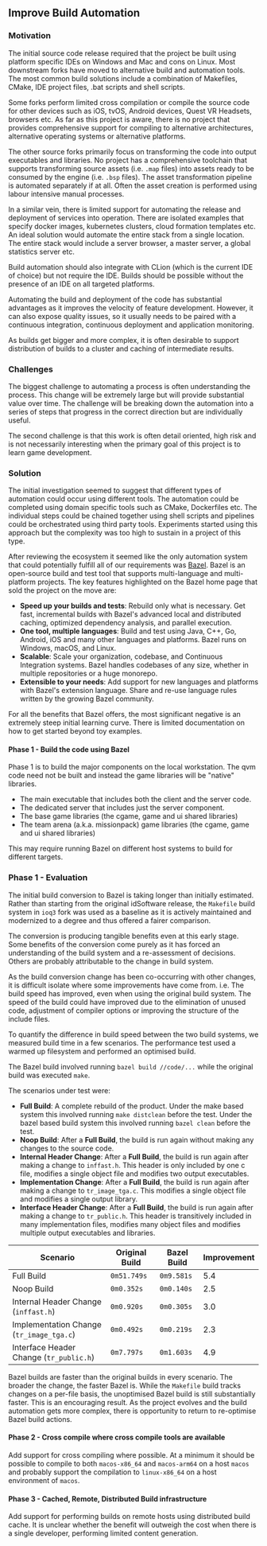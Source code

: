 ## Improve Build Automation

### Motivation

The initial source code release required that the project be built using platform specific IDEs on Windows and Mac and cons on Linux. Most downstream forks have moved to alternative build and automation tools. The most common build solutions include a combination of Makefiles, CMake, IDE project files, .bat scripts and shell scripts.

Some forks perform limited cross compilation or compile the source code for other devices such as iOS, tvOS, Android devices, Quest VR Headsets, browsers etc. As far as this project is aware, there is no project that provides comprehensive support for compiling to alternative architectures, alternative operating systems or alternative platforms.

The other source forks primarily focus on transforming the code into output executables and libraries. No project has a comprehensive toolchain that supports transforming source assets (i.e. `.map` files) into assets ready to be consumed by the engine (i.e. `.bsp` files). The asset transformation pipeline is automated separately if at all. Often the asset creation is performed using labour intensive manual processes.

In a similar vein, there is limited support for automating the release and deployment of services into operation. There are isolated examples that specify docker images, kubernetes clusters, cloud formation templates etc. An ideal solution would automate the entire stack from a single location. The entire stack would include a server browser, a master server, a global statistics server etc.

Build automation should also integrate with CLion (which is the current IDE of choice) but not require the IDE. Builds should be possible without the presence of an IDE on all targeted platforms.

Automating the build and deployment of the code has substantial advantages as it improves the velocity of feature development. However, it can also expose quality issues, so it usually needs to be paired with a continuous integration, continuous deployment and application monitoring.

As builds get bigger and more complex, it is often desirable to support distribution of builds to a cluster and caching of intermediate results.

### Challenges

The biggest challenge to automating a process is often understanding the process. This change will be extremely large but will provide substantial value over time. The challenge will be breaking down the automation into a series of steps that progress in the correct direction but are individually useful.

The second challenge is that this work is often detail oriented, high risk and is not necessarily interesting when the primary goal of this project is to learn game development.

### Solution

The initial investigation seemed to suggest that different types of automation could occur using different tools. The automation could be completed using domain specific tools such as CMake, Dockerfiles etc. The individual steps could be chained together using shell scripts and pipelines could be orchestrated using third party tools. Experiments started using this approach but the complexity was too high to sustain in a project of this type.

After reviewing the ecosystem it seemed like the only automation system that could potentially fulfill all of our requirements was [Bazel](https://bazel.build/). Bazel is an open-source build and test tool that supports multi-language and multi-platform projects. The key features highlighted on the Bazel home page that sold the project on the move are:

* **Speed up your builds and tests**: Rebuild only what is necessary. Get fast, incremental builds with Bazel's advanced local and distributed caching, optimized dependency analysis, and parallel execution.
* **One tool, multiple languages**: Build and test using Java, C++, Go, Android, iOS and many other languages and platforms. Bazel runs on Windows, macOS, and Linux.
* **Scalable**: Scale your organization, codebase, and Continuous Integration systems. Bazel handles codebases of any size, whether in multiple repositories or a huge monorepo.
* **Extensible to your needs**: Add support for new languages and platforms with Bazel's extension language. Share and re-use language rules written by the growing Bazel community.

For all the benefits that Bazel offers, the most significant negative is an extremely steep initial learning curve. There is limited documentation on how to get started beyond toy examples.

<a name="phase_1" ></a>

#### Phase 1 - Build the code using Bazel

Phase 1 is to build the major components on the local workstation. The qvm code need not be built and instead the game libraries will be "native" libraries.

* The main executable that includes both the client and the server code.
* The dedicated server that includes just the server component.
* The base game libraries (the cgame, game and ui shared libraries)
* The team arena (a.k.a. missionpack) game libraries (the cgame, game and ui shared libraries)

This may require running Bazel on different host systems to build for different targets.

### Phase 1 - Evaluation

The initial build conversion to Bazel is taking longer than initially estimated. Rather than starting from the original idSoftware release, the `Makefile` build system in `ioq3` fork was used as a baseline as it is actively maintained and modernized to a degree and thus offered a fairer comparison.

The conversion is producing tangible benefits even at this early stage. Some benefits of the conversion come purely as it has forced an understanding of the build system and a re-assessment of decisions. Others are probably attributable to the change in build system.

As the build conversion change has been co-occurring with other changes, it is difficult isolate where some improvements have come from. i.e. The build speed has improved, even when using the original build system. The speed of the build could have improved due to the elimination of unused code, adjustment of compiler options or improving the structure of the include files.

To quantify the difference in build speed between the two build systems, we measured build time in a few scenarios. The performance test used a warmed up filesystem and performed an optimised build.

The Bazel build involved running `bazel build //code/...` while the original build was executed `make`.

The scenarios under test were:

* **Full Build**: A complete rebuild of the product. Under the make based system this involved running `make distclean` before the test. Under the bazel based build system this involved running `bazel clean` before the test.
* **Noop Build**: After a **Full Build**, the build is run again without making any changes to the source code.
* **Internal Header Change**: After a **Full Build**, the build is run again after making a change to <code>inffast.h</code>. This header is only included by one c file, modifies a single object file and modifies two output executables.
* **Implementation Change**: After a **Full Build**, the build is run again after making a change to <code>tr_image_tga.c</code>. This modifies a single object file and modifies a single output library.
* **Interface Header Change**: After a **Full Build**, the build is run again after making a change to <code>tr_public.h</code>. This header is transitively included in many implementation files, modifies many object files and modifies multiple output executables and libraries.

<table>
<thead>
  <tr>
    <th>Scenario</th>
    <th>Original Build</th>
    <th>Bazel Build</th>
    <th>Improvement</th>
  </tr>
</thead>
<tbody>
  <tr>
    <td>Full Build</td>
    <td><code>0m51.749s</code></td>
    <td><code>0m9.581s</code></td>
    <td>5.4</td>
  </tr>
  <tr>
    <td>Noop Build</td>
    <td><code>0m0.352s</code></td>
    <td><code>0m0.140s</code></td>
    <td>2.5</td>
  </tr>
  <tr>
    <td>Internal Header Change (<code>inffast.h</code>)</td>
    <td><code>0m0.920s</code></td>
    <td><code>0m0.305s</code></td>
    <td>3.0</td>
  </tr>
  <tr>
    <td>Implementation Change (<code>tr_image_tga.c</code>)</td>
    <td><code>0m0.492s</code></td>
    <td><code>0m0.219s</code></td>
    <td>2.3</td>
  </tr>
 <tr>
    <td>Interface Header Change (<code>tr_public.h</code>)</td>
    <td><code>0m7.797s</code></td>
    <td><code>0m1.603s</code></td>
    <td>4.9</td>
  </tr>
</tbody>
</table>

Bazel builds are faster than the original builds in every scenario. The broader the change, the faster Bazel is. While the `Makefile` build tracks changes on a per-file basis, the unoptimised Bazel build is still substantially faster. This is an encouraging result. As the project evolves and the build automation gets more complex, there is opportunity to return to re-optimise Bazel build actions.

<a name="phase_2" ></a>

#### Phase 2 - Cross compile where cross compile tools are available

Add support for cross compiling where possible. At a minimum it should be possible to compile to both `macos-x86_64` and `macos-arm64` on a host `macos` and probably support the compilation to `linux-x86_64` on a host environment of `macos`.

<a name="phase_3" ></a>

#### Phase 3 - Cached, Remote, Distributed Build infrastructure

Add support for performing builds on remote hosts using distributed build cache. It is unclear whether the benefit will outweigh the cost when there is a single developer, performing limited content generation.
